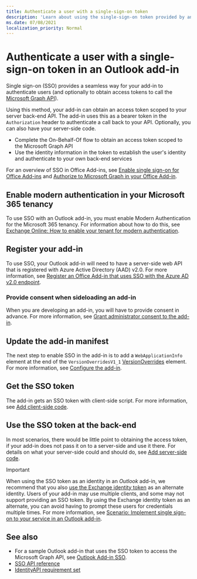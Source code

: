 ```yaml
---
title: Authenticate a user with a single-sign-on token
description: 'Learn about using the single-sign-on token provided by an Outlook add-in to implement SSO with your service.'
ms.date: 07/08/2021
localization_priority: Normal
---
```


# Authenticate a user with a single-sign-on token in an Outlook add-in

Single sign-on (SSO) provides a seamless way for your add-in to authenticate users (and optionally to obtain access tokens to call the [Microsoft Graph API](/graph/overview)).

Using this method, your add-in can obtain an access token scoped to your server back-end API. The add-in uses this as a bearer token in the `Authorization` header to authenticate a call back to your API. Optionally, you can also have your server-side code.

- Complete the On-Behalf-Of flow to obtain an access token scoped to the Microsoft Graph API
- Use the identity information in the token to establish the user's identity and authenticate to your own back-end services

For an overview of SSO in Office Add-ins, see [Enable single sign-on for Office Add-ins](../develop/sso-in-office-add-ins.md) and [Authorize to Microsoft Graph in your Office Add-in](../develop/authorize-to-microsoft-graph.md).

## Enable modern authentication in your Microsoft 365 tenancy

To use SSO with an Outlook add-in, you must enable Modern Authentication for the Microsoft 365 tenancy. For information about how to do this, see [Exchange Online: How to enable your tenant for modern authentication](https://social.technet.microsoft.com/wiki/contents/articles/32711.exchange-online-how-to-enable-your-tenant-for-modern-authentication.aspx).

## Register your add-in

To use SSO, your Outlook add-in will need to have a server-side web API that is registered with Azure Active Directory (AAD) v2.0. For more information, see [Register an Office Add-in that uses SSO with the Azure AD v2.0 endpoint](../develop/register-sso-add-in-aad-v2.md).

### Provide consent when sideloading an add-in

When you are developing an add-in, you will have to provide consent in advance. For more information, see [Grant administrator consent to the add-in](../develop/grant-admin-consent-to-an-add-in.md).

## Update the add-in manifest

The next step to enable SSO in the add-in is to add a `WebApplicationInfo` element at the end of the `VersionOverridesV1_1` [VersionOverrides](../reference/manifest/versionoverrides.md) element. For more information, see [Configure the add-in](../develop/sso-in-office-add-ins.md#configure-the-add-in).

## Get the SSO token

The add-in gets an SSO token with client-side script. For more information, see [Add client-side code](../develop/sso-in-office-add-ins.md#add-client-side-code).

## Use the SSO token at the back-end

In most scenarios, there would be little point to obtaining the access token, if your add-in does not pass it on to a server-side and use it there. For details on what your server-side could and should do, see [Add server-side code](../develop/sso-in-office-add-ins.md#add-server-side-code).

> [!IMPORTANT]
> When using the SSO token as an identity in an *Outlook* add-in, we recommend that you also [use the Exchange identity token](authenticate-a-user-with-an-identity-token.md) as an alternate identity. Users of your add-in may use multiple clients, and some may not support providing an SSO token. By using the Exchange identity token as an alternate, you can avoid having to prompt these users for credentials multiple times. For more information, see [Scenario: Implement single sign-on to your service in an Outlook add-in](implement-sso-in-outlook-add-in.md).

## See also

- For a sample Outlook add-in that uses the SSO token to access the Microsoft Graph API, see [Outlook Add-in SSO](https://github.com/OfficeDev/Outlook-Add-in-SSO).
- [SSO API reference](../develop/sso-in-office-add-ins.md#sso-api-reference)
- [IdentityAPI requirement set](../reference/requirement-sets/identity-api-requirement-sets.md)
